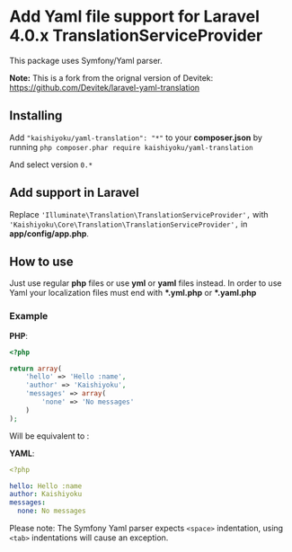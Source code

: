 # Add Yaml file support for Laravel 4.0.x TranslationServiceProvider
This package uses Symfony/Yaml parser.

**Note:** This is a fork from the orignal version of Devitek: <https://github.com/Devitek/laravel-yaml-translation>


## Installing
Add ```"kaishiyoku/yaml-translation": "*"``` to your **composer.json** by running ```php composer.phar require kaishiyoku/yaml-translation```

And select version ```0.*```


## Add support in Laravel
Replace ```'Illuminate\Translation\TranslationServiceProvider',``` with ```'Kaishiyoku\Core\Translation\TranslationServiceProvider',``` in **app/config/app.php**.


## How to use
Just use regular **php** files or use **yml** or **yaml** files instead.
In order to use Yaml your localization files must end with **\*.yml.php** or **\*.yaml.php**


### Example
**PHP**:

```php
<?php

return array(
	'hello' => 'Hello :name',
    'author' => 'Kaishiyoku',
	'messages' => array(
		'none' => 'No messages'
	)
);
```

Will be equivalent to :

**YAML**:

```yaml
<?php

hello: Hello :name
author: Kaishiyoku
messages:
  none: No messages
```

Please note: The Symfony Yaml parser expects ```<space>``` indentation, using ```<tab>``` indentations will cause an exception.
